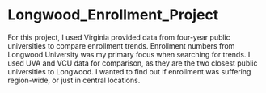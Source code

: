 # Longwood_Enrollment_Project

For this project, I used Virginia provided data from four-year public universities to compare enrollment trends. Enrollment numbers from Longwood University was my primary focus when searching for trends. I used UVA and VCU data for comparison, as they are the two closest public universities to Longwood. I wanted to find out if enrollment was suffering region-wide, or just in central locations.

